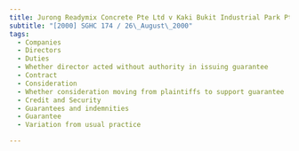 ```yaml
---
title: Jurong Readymix Concrete Pte Ltd v Kaki Bukit Industrial Park Pte Ltd (Chng Heng Tiu, Third 
subtitle: "[2000] SGHC 174 / 26\_August\_2000"
tags:
  - Companies
  - Directors
  - Duties
  - Whether director acted without authority in issuing guarantee
  - Contract
  - Consideration
  - Whether consideration moving from plaintiffs to support guarantee
  - Credit and Security
  - Guarantees and indemnities
  - Guarantee
  - Variation from usual practice

---
```


